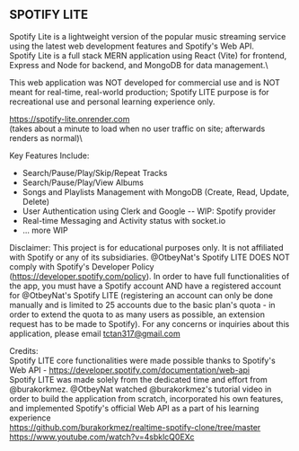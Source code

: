 ## SPOTIFY LITE
Spotify Lite is a lightweight version of the popular music streaming service using the latest web development features and Spotify's Web API.\
Spotify Lite is a full stack MERN application using React (Vite) for frontend, Express and Node for backend, and MongoDB for data management.\

This web application was NOT developed for commercial use and is NOT meant for real-time, real-world production; Spotify LITE purpose is for recreational use and personal learning experience only.

https://spotify-lite.onrender.com \
(takes about a minute to load when no user traffic on site; afterwards renders as normal)\

Key Features Include:
- Search/Pause/Play/Skip/Repeat Tracks
- Search/Pause/Play/View Albums
- Songs and Playlists Management with MongoDB (Create, Read, Update, Delete)
- User Authentication using Clerk and Google -- WIP: Spotify provider
- Real-time Messaging and Activity status with socket.io
- ... more WIP

Disclaimer:
This project is for educational purposes only. It is not affiliated with Spotify or any of its subsidiaries. @OtbeyNat's Spotify LITE DOES NOT comply with Spotify's Developer Policy (https://developer.spotify.com/policy). In order to have full functionalities of the app, you must have a Spotify account AND have a registered account for @OtbeyNat's Spotify LITE (registering an account can only be done manually and is limited to 25 accounts due to the basic plan's quota - in order to extend the quota to as many users as possible, an extension request has to be made to Spotify). For any concerns or inquiries about this application, please email tctan317@gmail.com

Credits:\
Spotify LITE core functionalities were made possible thanks to Spotify's Web API - https://developer.spotify.com/documentation/web-api \
Spotify LITE was made solely from the dedicated time and effort from @burakorkmez. @OtbeyNat watched @burakorkmez's tutorial video in order to build the application from scratch, incorporated his own features, and implemented Spotify's official Web API as a part of his learning experience \
https://github.com/burakorkmez/realtime-spotify-clone/tree/master \
https://www.youtube.com/watch?v=4sbklcQ0EXc

